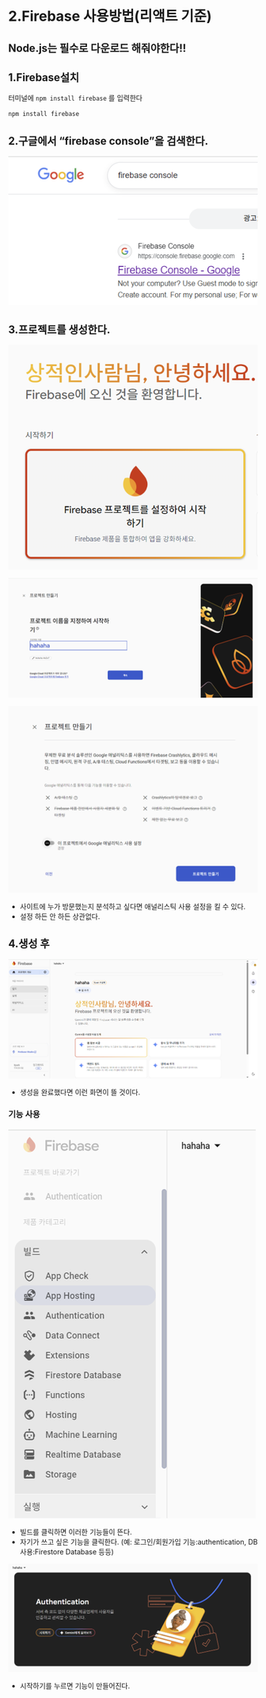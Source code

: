 # 2.Firebase 사용방법(리액트 기준)

## Node.js는 필수로 다운로드 해줘야한다!!

## 1.Firebase설치

터미널에 `npm install firebase` 를 입력한다

```bash
npm install firebase
```

## 2.구글에서 “firebase console”을 검색한다.

![image.png](./img/스크린샷1)

## 3.프로젝트를 생성한다.

![image.png](./img/스크린샷2)

![스크린샷 2025-10-27 200528.png](./img/스크린샷3)

![image.png](./img/스크린샷4)

- 사이트에 누가 방문했는지 분석하고 싶다면 애널리스틱 사용 설정을 킬 수 있다.
- 설정 하든 안 하든 상관없다.

## 4.생성 후

![image.png](./img/스크린샷5)

- 생성을 완료했다면 이런 화면이 뜰 것이다.

### 기능 사용

![image.png](./img/스크린샷6)

- 빌드를 클릭하면 이러한 기능들이 뜬다.
- 자기가 쓰고 싶은 기능을 클릭한다. (예: 로그인/회원가입 기능:authentication, DB사용:Firestore Database 등등)

![image.png](./img/스크린샷7)

- 시작하기를 누르면 기능이 만들어진다.
